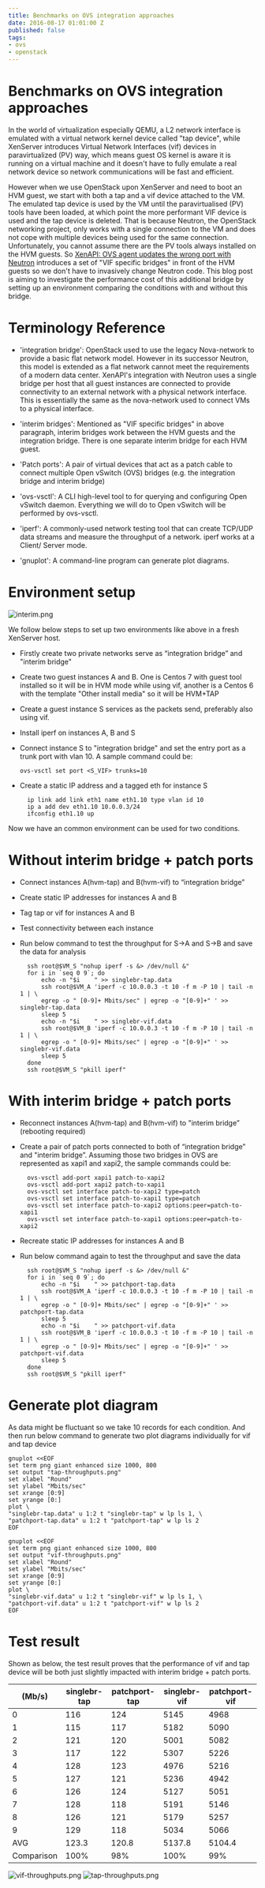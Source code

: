```yaml
---
title: Benchmarks on OVS integration approaches
date: 2016-08-17 01:01:00 Z
published: false
tags:
- ovs
- openstack
---
```


# Benchmarks on OVS integration approaches

In the world of virtualization especially QEMU, a L2 network interface is
emulated with a virtual network kernel device called "tap device", while
XenServer introduces Virtual Network Interfaces (vif) devices in paravirtualized
\(PV) way, which means guest OS kernel is aware it is running on a virtual
machine and it doesn't have to fully emulate a real network device so network
communications will be fast and efficient.

However when we use OpenStack upon XenServer and need to boot an HVM guest, we
start with both a tap and a vif device attached to the VM. The emulated tap
device is used by the VM until the paravirtualised (PV) tools have been loaded,
at which point the more performant VIF device is used and the tap device is
deleted. That is because Neutron, the OpenStack networking project, only works
with a single connection to the VM and does not cope with multiple devices being
used for the same connection. Unfortunately, you cannot assume there are the PV
tools always installed on the HVM guests. So [XenAPI: OVS agent updates the
wrong port with Neutron](https://review.openstack.org/#/c/242846/) introduces a
set of "VIF specific bridges" in front of the HVM guests so we don't have to
invasively change Neutron code. This blog post is aiming to investigate the
performance cost of this additional bridge by setting up an environment
comparing the conditions with and without this bridge.

# Terminology Reference

* 'integration bridge': OpenStack used to use the legacy Nova-network to provide
  a basic flat network model. However in its successor Neutron, this model is
  extended as a flat network cannot meet the requirements of a modern data
  center. XenAPI's integration with Neutron uses a single bridge per host that
  all guest instances are connected to provide connectivity to an external
  network with a physical network interface. This is essentially the same as the
  nova-network used to connect VMs to a physical interface.

* 'interim bridges': Mentioned as "VIF specific bridges" in above paragraph,
  interim bridges work between the HVM guests and the integration bridge. There
  is one separate interim bridge for each HVM guest.

* 'Patch ports': A pair of virtual devices that act as a patch cable to connect
  multiple Open vSwitch (OVS) bridges (e.g. the integration bridge and interim
  bridge)

* 'ovs-vsctl': A CLI high-level tool to for querying and configuring Open
  vSwitch daemon. Everything we will do to Open vSwitch will be performed by
  ovs-vsctl.

* 'iperf': A commonly-used network testing tool that can create TCP/UDP data
  streams and measure the throughput of a network. iperf works at a Client/
  Server mode.

* 'gnuplot': A command-line program can generate plot diagrams.

# Environment setup

![interim.png](/uploads/interim.png)

We follow below steps to set up two environments like above in a fresh XenServer host.

* Firstly create two private networks serve as “integration bridge” and "interim
  bridge"

* Create two guest instances A and B. One is Centos 7 with guest tool installed
  so it will be in HVM mode while using vif, another is a Centos 6 with the
  template "Other install media" so it will be HVM\+TAP

* Create a guest instance S services as the packets send, preferably also using
  vif.

* Install iperf on instances A, B and S

* Connect instance S to "integration bridge" and set the entry port as a trunk
  port with vlan 10. A sample command could be:

      ovs-vsctl set port <S_VIF> trunks=10

* Create a static IP address and a tagged eth for instance S

        ip link add link eth1 name eth1.10 type vlan id 10
        ip a add dev eth1.10 10.0.0.3/24
        ifconfig eth1.10 up

Now we have an common environment can be used for two conditions.

# Without interim bridge \+ patch ports

* Connect instances A(hvm-tap) and B(hvm-vif) to “integration bridge”

* Create static IP addresses for instances A and B

* Tag tap or vif for instances A and B

* Test connectivity between each instance

* Run below command to test the throughput for S->A and S->B and save the data
  for analysis

        ssh root@$VM_S "nohup iperf -s &> /dev/null &"
        for i in `seq 0 9`; do
            echo -n "$i    " >> singlebr-tap.data
            ssh root@$VM_A 'iperf -c 10.0.0.3 -t 10 -f m -P 10 | tail -n 1 | \
            egrep -o " [0-9]+ Mbits/sec" | egrep -o "[0-9]+" ' >> singlebr-tap.data
            sleep 5
            echo -n "$i    " >> singlebr-vif.data
            ssh root@$VM_B 'iperf -c 10.0.0.3 -t 10 -f m -P 10 | tail -n 1 | \
            egrep -o " [0-9]+ Mbits/sec" | egrep -o "[0-9]+" ' >> singlebr-vif.data
            sleep 5
        done
        ssh root@$VM_S "pkill iperf"

# With interim bridge \+ patch ports

* Reconnect instances A(hvm-tap) and B(hvm-vif) to "interim bridge” (rebooting
  required)

* Create a pair of patch ports connected to both of “integration bridge” and
  "interim bridge”. Assuming those two bridges in OVS are represented as xapi1
  and xapi2, the sample commands could be:

        ovs-vsctl add-port xapi1 patch-to-xapi2
        ovs-vsctl add-port xapi2 patch-to-xapi1
        ovs-vsctl set interface patch-to-xapi2 type=patch
        ovs-vsctl set interface patch-to-xapi1 type=patch
        ovs-vsctl set interface patch-to-xapi2 options:peer=patch-to-xapi1
        ovs-vsctl set interface patch-to-xapi1 options:peer=patch-to-xapi2

* Recreate static IP addresses for instances A and B

* Run below command again to test the throughput and save the data

        ssh root@$VM_S "nohup iperf -s &> /dev/null &"
        for i in `seq 0 9`; do
            echo -n "$i    " >> patchport-tap.data
            ssh root@$VM_A 'iperf -c 10.0.0.3 -t 10 -f m -P 10 | tail -n 1 | \
            egrep -o " [0-9]+ Mbits/sec" | egrep -o "[0-9]+" ' >> patchport-tap.data
            sleep 5
            echo -n "$i    " >> patchport-vif.data
            ssh root@$VM_B 'iperf -c 10.0.0.3 -t 10 -f m -P 10 | tail -n 1 | \
            egrep -o " [0-9]+ Mbits/sec" | egrep -o "[0-9]+" ' >> patchport-vif.data
            sleep 5
        done
        ssh root@$VM_S "pkill iperf"

# Generate plot diagram

As data might be fluctuant so we take 10 records for each condition. And then
run below command to generate two plot diagrams individually for vif and tap
device

    gnuplot <<EOF
    set term png giant enhanced size 1000, 800
    set output "tap-throughputs.png"
    set xlabel "Round"
    set ylabel "Mbits/sec"
    set xrange [0:9]
    set yrange [0:]
    plot \
    "singlebr-tap.data" u 1:2 t "singlebr-tap" w lp ls 1, \
    "patchport-tap.data" u 1:2 t "patchport-tap" w lp ls 2
    EOF
    
    gnuplot <<EOF
    set term png giant enhanced size 1000, 800
    set output "vif-throughputs.png"
    set xlabel "Round"
    set ylabel "Mbits/sec"
    set xrange [0:9]
    set yrange [0:]
    plot \
    "singlebr-vif.data" u 1:2 t "singlebr-vif" w lp ls 1, \
    "patchport-vif.data" u 1:2 t "patchport-vif" w lp ls 2
    EOF

# Test result

Shown as below, the test result proves that the performance of vif and tap
device will be both just slightly impacted with interim bridge \+ patch ports.

| (Mb/s)     | singlebr-tap | patchport-tap | singlebr-vif | patchport-vif |
| ---------- | ------------ | ------------- | ------------ | ------------- |
| 0          | 116          | 124           | 5145         | 4968          |
| 1          | 115          | 117           | 5182         | 5090          |
| 2          | 121          | 120           | 5001         | 5082          |
| 3          | 117          | 122           | 5307         | 5226          |
| 4          | 128          | 123           | 4976         | 5216          |
| 5          | 127          | 121           | 5236         | 4942          |
| 6          | 126          | 124           | 5127         | 5051          |
| 7          | 128          | 118           | 5191         | 5146          |
| 8          | 126          | 121           | 5179         | 5257          |
| 9          | 129          | 118           | 5034         | 5066          |
| AVG        | 123.3        | 120.8         | 5137.8       | 5104.4        |
| Comparison | 100%         | 98%           | 100%         | 99%           |

![vif-throughputs.png](/uploads/vif-throughputs.png)
![tap-throughputs.png](/uploads/tap-throughputs.png)
